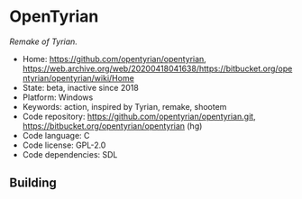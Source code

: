 # OpenTyrian

_Remake of Tyrian._

- Home: https://github.com/opentyrian/opentyrian, https://web.archive.org/web/20200418041638/https://bitbucket.org/opentyrian/opentyrian/wiki/Home
- State: beta, inactive since 2018
- Platform: Windows
- Keywords: action, inspired by Tyrian, remake, shootem
- Code repository: https://github.com/opentyrian/opentyrian.git, https://bitbucket.org/opentyrian/opentyrian (hg)
- Code language: C
- Code license: GPL-2.0
- Code dependencies: SDL

## Building
